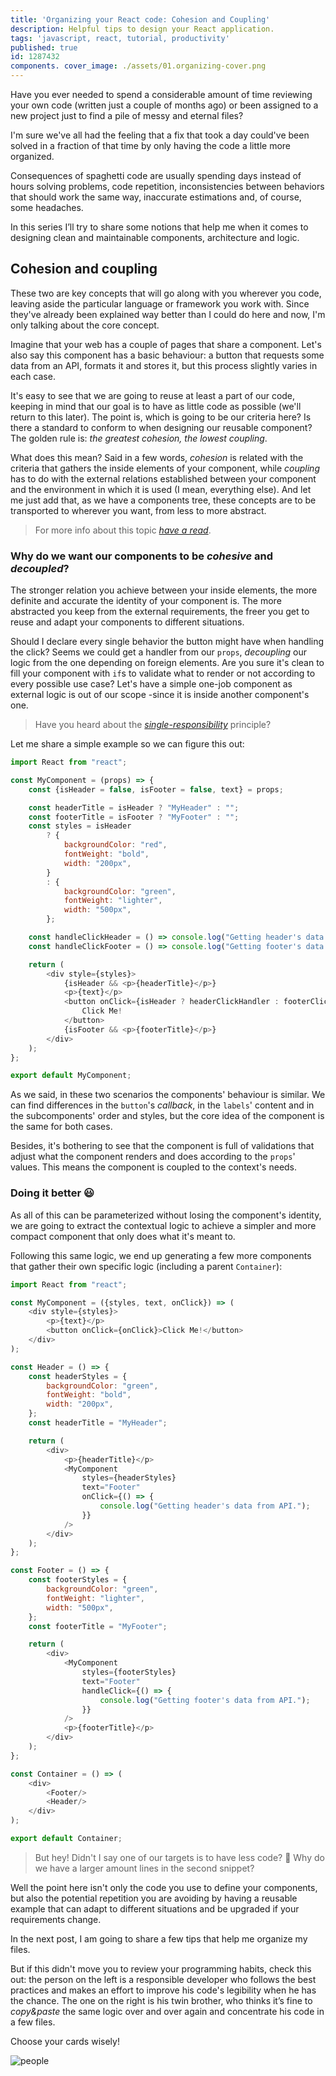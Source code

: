 ```yaml
---
title: 'Organizing your React code: Cohesion and Coupling'
description: Helpful tips to design your React application.
tags: 'javascript, react, tutorial, productivity' 
published: true
id: 1287432
components. cover_image: ./assets/01.organizing-cover.png
---
```


Have you ever needed to spend a considerable amount of time reviewing your own code (written just a couple of months
ago) or been assigned to a new project just to find a pile of messy and eternal files?

I'm sure we've all had the feeling that a fix that took a day could've been solved in a fraction of that time by only
having the code a little more organized.

Consequences of spaghetti code are usually spending days instead of hours solving problems, code repetition,
inconsistencies between behaviors that should work the same way, inaccurate estimations and, of course, some headaches.

In this series I’ll try to share some notions that help me when it comes to designing clean and maintainable components,
architecture and logic.

## Cohesion and coupling

These two are key concepts that will go along with you wherever you code, leaving aside the particular language or
framework you work with. Since they've already been explained way better than I could do here and now, I'm only talking
about the core concept.

Imagine that your web has a couple of pages that share a component. Let's also say this component has a basic behaviour:
a button that requests some data from an API, formats it and stores it, but this process slightly varies in each case.

It's easy to see that we are going to reuse at least a part of our code, keeping in mind that our goal is to have as
little code as possible (we'll return to this later). The point is, which is going to be our criteria here? Is there a
standard to conform to when designing our reusable component? The golden rule is: _the greatest cohesion, the lowest
coupling_.

What does this mean? Said in a few words, _cohesion_ is related with the criteria that gathers the inside elements of
your component, while _coupling_ has to do with the external relations established between your component and the
environment in which it is used (I mean, everything else). And let me just add that, as we have a components tree, these
concepts are to be transported to wherever you want, from less to more abstract.

> For more info about this topic [_have a read_](https://betterprogramming.pub/coupling-cohesion-552b022492b2).

### Why do we want our components to be _cohesive_ and _decoupled_?

The stronger relation you achieve between your inside elements, the more definite and accurate the identity of your
component is. The more abstracted you keep from the external requirements, the freer you get to reuse and adapt your
components to different situations.

Should I declare every single behavior the button might have when handling the click? Seems we could get a handler from
our `props`, _decoupling_ our logic from the one depending on foreign elements. Are you sure it's clean to fill your
component with `if`s to validate what to render or not according to every possible use case? Let's have a simple one-job
component as external logic is out of our scope -since it is inside another component's one.

> Have you heard about the [_single-responsibility_](https://www.geeksforgeeks.org/how-to-use-single-responsibility-principle-in-reactjs/) principle?

Let me share a simple example so we can figure this out:

```javascript
import React from "react";

const MyComponent = (props) => {
    const {isHeader = false, isFooter = false, text} = props;

    const headerTitle = isHeader ? "MyHeader" : "";
    const footerTitle = isFooter ? "MyFooter" : "";
    const styles = isHeader
        ? {
            backgroundColor: "red",
            fontWeight: "bold",
            width: "200px",
        }
        : {
            backgroundColor: "green",
            fontWeight: "lighter",
            width: "500px",
        };

    const handleClickHeader = () => console.log("Getting header's data from API.");
    const handleClickFooter = () => console.log("Getting footer's data from API.");

    return (
        <div style={styles}>
            {isHeader && <p>{headerTitle}</p>}
            <p>{text}</p>
            <button onClick={isHeader ? headerClickHandler : footerClickHandler}>
                Click Me!
            </button>
            {isFooter && <p>{footerTitle}</p>}
        </div>
    );
};

export default MyComponent;
```

As we said, in these two scenarios the components' behaviour is similar. We can find differences in the `button`'s
*callback*, in the `labels`' content and in the subcomponents' order and styles, but the core idea of the component is
the same for both cases.

Besides, it's bothering to see that the component is full of validations that adjust what the component renders and does
according to the `props`' values. This means the component is coupled to the context's needs.

### Doing it better :smiley:

As all of this can be parameterized without losing the component's identity, we are going to extract the contextual
logic to achieve a simpler and more compact component that only does what it's meant to.

Following this same logic, we end up generating a few more components that gather their own specific logic (including a
parent `Container`):

```javascript
import React from "react";

const MyComponent = ({styles, text, onClick}) => (
    <div style={styles}>
        <p>{text}</p>
        <button onClick={onClick}>Click Me!</button>
    </div>
);

const Header = () => {
    const headerStyles = {
        backgroundColor: "green",
        fontWeight: "bold",
        width: "200px",
    };
    const headerTitle = "MyHeader";

    return (
        <div>
            <p>{headerTitle}</p>
            <MyComponent
                styles={headerStyles}
                text="Footer"
                onClick={() => {
                    console.log("Getting header's data from API.");
                }}
            />
        </div>
    );
};

const Footer = () => {
    const footerStyles = {
        backgroundColor: "green",
        fontWeight: "lighter",
        width: "500px",
    };
    const footerTitle = "MyFooter";

    return (
        <div>
            <MyComponent
                styles={footerStyles}
                text="Footer"
                handleClick={() => {
                    console.log("Getting footer's data from API.");
                }}
            />
            <p>{footerTitle}</p>
        </div>
    );
};

const Container = () => (
    <div>
        <Footer/>
        <Header/>
    </div>
);

export default Container;
```

> But hey! Didn't I say one of our targets is to have less code? :thinking: Why do we have a larger amount lines in the
> second snippet?

Well the point here isn't only the code you use to define your components, but also the potential repetition you are
avoiding by having a reusable example that can adapt to different situations and be upgraded if your requirements
change.

In the next post, I am going to share a few tips that help me organize my files.

But if this didn't move you to review your programming habits, check this out: the person on the left is a responsible
developer who follows the best practices and makes an effort to improve his code's legibility when he has the chance.
The one on the right is his twin brother, who thinks it’s fine to _copy&paste_ the same logic over and over again and
concentrate his code in a few files.

Choose your cards wisely!

![people](./assets/01.organizing-people.png)
